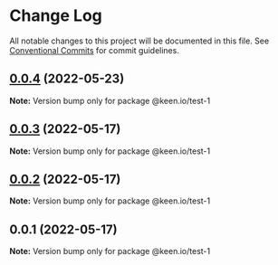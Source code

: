 # Change Log

All notable changes to this project will be documented in this file.
See [Conventional Commits](https://conventionalcommits.org) for commit guidelines.

## [0.0.4](https://github.com/keen/mono-repo-skeleton/compare/@keen.io/test-1@0.0.2...@keen.io/test-1@0.0.4) (2022-05-23)

**Note:** Version bump only for package @keen.io/test-1





## [0.0.3](https://github.com/keen/mono-repo-skeleton/compare/@keen.io/test-1@0.0.1...@keen.io/test-1@0.0.2) (2022-05-17)

**Note:** Version bump only for package @keen.io/test-1


## [0.0.2](https://github.com/keen/mono-repo-skeleton/compare/@keen.io/test-1@0.0.1...@keen.io/test-1@0.0.2) (2022-05-17)

**Note:** Version bump only for package @keen.io/test-1





## 0.0.1 (2022-05-17)

**Note:** Version bump only for package @keen.io/test-1
